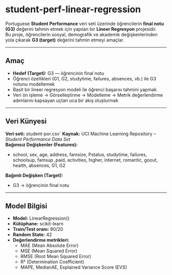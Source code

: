 #  student-perf-linear-regression

Portuguese **Student Performance** veri seti üzerinde öğrencilerin **final notu (G3)** değerini tahmin etmek için yapılan bir **Lineer Regresyon** projesidir.  
Bu proje, öğrencilerin sosyal, demografik ve akademik değişkenlerinden yola çıkarak **G3 (target)** değerini tahmin etmeyi amaçlar.

---

##  Amaç

- **Hedef (Target):** G3 — öğrencinin final notu  
- Öğrenci özellikleri (G1, G2, studytime, failures, absences, vb.) ile G3 notunu modellemek  
- Basit bir lineer regresyon modeli ile öğrenci başarısı tahmini yapmak  
- Veri ön işleme → Görselleştirme → Modelleme → Metrik değerlendirme adımlarını kapsayan uçtan uca bir akış oluşturmak  

---

##  Veri Künyesi

**Veri seti:** student-por.csv` 
**Kaynak:** UCI Machine Learning Repository – *Student Performance Data Set*  
**Bağımsız Değişkenler (Features):**
- school, sex, age, address, famsize, Pstatus, studytime, failures, schoolsup, famsup ,paid, activities, higher, internet, romantic, goout, health, absences, G1, G2
  
**Bağımlı Değişken (Target):**
- G3 → öğrencinin final notu  

---

##  Model Bilgisi

- **Model:** LinearRegression()  
- **Kütüphane:** scikit-learn 
- **Train/Test oranı:** 80/20 
- **Random State:** 42 
- **Değerlendirme metrikleri:**  
  - MAE (Mean Absolute Error)  
  - MSE (Mean Squared Error)  
  - RMSE (Root Mean Squared Error)  
  - R² (Determination Coefficient)  
  - MAPE, MedianAE, Explained Variance Score (EVS)


